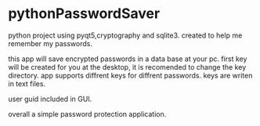 # pythonPasswordSaver
python project using pyqt5,cryptography and sqlite3.
created to help me remember my passwords.

this app will save encrypted passwords in a data base at your pc.
first key will be created for you at the desktop, it is recomended to change the key directory.
app supports diffrent keys for diffrent passwords.
keys are writen in text files.

user guid included in GUI.

overall a simple password protection application.
